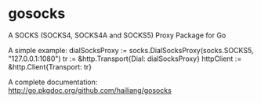 gosocks
=======

A SOCKS (SOCKS4, SOCKS4A and SOCKS5) Proxy Package for Go

A simple example:
    dialSocksProxy := socks.DialSocksProxy(socks.SOCKS5, "127.0.0.1:1080")
    tr := &http.Transport{Dial: dialSocksProxy}
    httpClient := &http.Client{Transport: tr}

A complete documentation:
  http://go.pkgdoc.org/github.com/hailiang/gosocks
